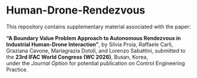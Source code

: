 # Human-Drone-Rendezvous

This repository contains supplementary material associated with the paper:

**“A Boundary Value Problem Approach to Autonomous Rendezvous in Industrial Human-Drone Interaction”**, 
by Silvia Proia, Raffaele Carli, Graziana Cavone, Mariagrazia Dotoli, and Lorenzo Sabattini,
submitted to the **23rd IFAC World Congress (WC 2026)**, Busan, Korea,  
under the *Journal Option* for potential publication on Control Engineering Practice.
